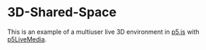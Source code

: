 # 3D-Shared-Space

This is an example of a multiuser live 3D environment in [p5.js](https://p5js.org/) with [p5LiveMedia](https://github.com/vanevery/p5LiveMedia). 


